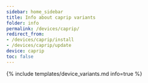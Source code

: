 ```yaml
---
sidebar: home_sidebar
title: Info about caprip variants
folder: info
permalink: /devices/caprip/
redirect_from:
- /devices/caprip/install
- /devices/caprip/update
device: caprip
toc: false
---
```

{% include templates/device_variants.md info=true %}
